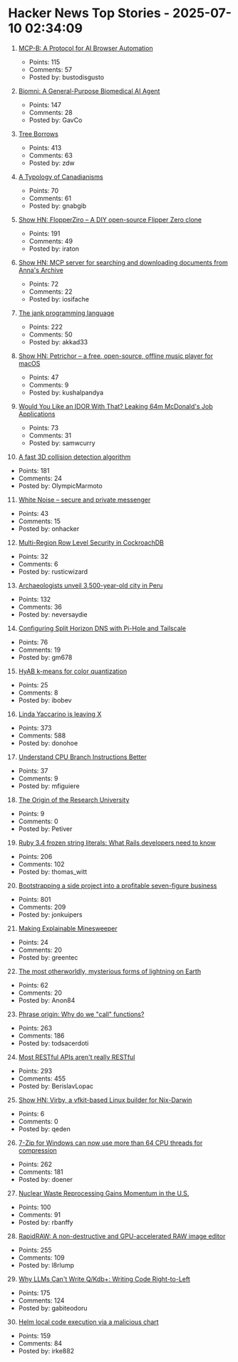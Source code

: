 # Hacker News Top Stories - 2025-07-10 02:34:09

1. [MCP-B: A Protocol for AI Browser Automation](https://mcp-b.ai/)
   - Points: 115
   - Comments: 57
   - Posted by: bustodisgusto

2. [Biomni: A General-Purpose Biomedical AI Agent](https://github.com/snap-stanford/Biomni)
   - Points: 147
   - Comments: 28
   - Posted by: GavCo

3. [Tree Borrows](https://plf.inf.ethz.ch/research/pldi25-tree-borrows.html)
   - Points: 413
   - Comments: 63
   - Posted by: zdw

4. [A Typology of Canadianisms](https://dchp.arts.ubc.ca/how-to-use)
   - Points: 70
   - Comments: 61
   - Posted by: gnabgib

5. [Show HN: FlopperZiro – A DIY open-source Flipper Zero clone](https://github.com/lraton/FlopperZiro)
   - Points: 191
   - Comments: 49
   - Posted by: iraton

6. [Show HN: MCP server for searching and downloading documents from Anna's Archive](https://github.com/iosifache/annas-mcp)
   - Points: 72
   - Comments: 22
   - Posted by: iosifache

7. [The jank programming language](https://jank-lang.org/)
   - Points: 222
   - Comments: 50
   - Posted by: akkad33

8. [Show HN: Petrichor – a free, open-source, offline music player for macOS](https://github.com/kushalpandya/Petrichor)
   - Points: 47
   - Comments: 9
   - Posted by: kushalpandya

9. [Would You Like an IDOR With That? Leaking 64m McDonald's Job Applications](https://ian.sh/mcdonalds)
   - Points: 73
   - Comments: 31
   - Posted by: samwcurry

10. [A fast 3D collision detection algorithm](https://cairno.substack.com/p/improvements-to-the-separating-axis)
   - Points: 181
   - Comments: 24
   - Posted by: OlympicMarmoto

11. [White Noise – secure and private messenger](https://www.whitenoise.chat/)
   - Points: 43
   - Comments: 15
   - Posted by: onhacker

12. [Multi-Region Row Level Security in CockroachDB](https://www.cockroachlabs.com/blog/fine-grained-access-control-row-level-security/)
   - Points: 32
   - Comments: 6
   - Posted by: rusticwizard

13. [Archaeologists unveil 3,500-year-old city in Peru](https://www.bbc.co.uk/news/articles/c07dmx38kyeo)
   - Points: 132
   - Comments: 36
   - Posted by: neversaydie

14. [Configuring Split Horizon DNS with Pi-Hole and Tailscale](https://www.bentasker.co.uk/posts/blog/general/configuring-pihole-to-serve-different-records-to-different-clients.html)
   - Points: 76
   - Comments: 19
   - Posted by: gm678

15. [HyAB k-means for color quantization](https://30fps.net/pages/hyab-kmeans/)
   - Points: 25
   - Comments: 8
   - Posted by: ibobev

16. [Linda Yaccarino is leaving X](https://www.nytimes.com/2025/07/09/technology/linda-yaccarino-x-steps-down.html)
   - Points: 373
   - Comments: 588
   - Posted by: donohoe

17. [Understand CPU Branch Instructions Better](https://chrisfeilbach.com/2025/07/05/understand-cpu-branch-instructions-better/)
   - Points: 37
   - Comments: 9
   - Posted by: mfiguiere

18. [The Origin of the Research University](https://asteriskmag.com/issues/10/the-origin-of-the-research-university)
   - Points: 9
   - Comments: 0
   - Posted by: Petiver

19. [Ruby 3.4 frozen string literals: What Rails developers need to know](https://www.prateekcodes.dev/ruby-34-frozen-string-literals-rails-upgrade-guide/)
   - Points: 206
   - Comments: 102
   - Posted by: thomas_witt

20. [Bootstrapping a side project into a profitable seven-figure business](https://projectionlab.com/blog/we-reached-1m-arr-with-zero-funding)
   - Points: 801
   - Comments: 209
   - Posted by: jonkuipers

21. [Making Explainable Minesweeper](https://sublevelgames.github.io/blogs/2025-07-06-making-explainable-minesweeper/)
   - Points: 24
   - Comments: 20
   - Posted by: greentec

22. [The most otherworldly, mysterious forms of lightning on Earth](https://www.nationalgeographic.com/science/article/lightning-sprites-transient-luminous-events-thunderstorms)
   - Points: 62
   - Comments: 20
   - Posted by: Anon84

23. [Phrase origin: Why do we "call" functions?](https://quuxplusone.github.io/blog/2025/04/04/etymology-of-call/)
   - Points: 263
   - Comments: 186
   - Posted by: todsacerdoti

24. [Most RESTful APIs aren't really RESTful](https://florian-kraemer.net//software-architecture/2025/07/07/Most-RESTful-APIs-are-not-really-RESTful.html)
   - Points: 293
   - Comments: 455
   - Posted by: BerislavLopac

25. [Show HN: Virby, a vfkit-based Linux builder for Nix-Darwin](https://github.com/quinneden/virby-nix-darwin)
   - Points: 6
   - Comments: 0
   - Posted by: qeden

26. [7-Zip for Windows can now use more than 64 CPU threads for compression](https://www.7-zip.org/history.txt)
   - Points: 262
   - Comments: 181
   - Posted by: doener

27. [Nuclear Waste Reprocessing Gains Momentum in the U.S.](https://spectrum.ieee.org/nuclear-waste-reprocessing-transmutation)
   - Points: 100
   - Comments: 91
   - Posted by: rbanffy

28. [RapidRAW: A non-destructive and GPU-accelerated RAW image editor](https://github.com/CyberTimon/RapidRAW)
   - Points: 255
   - Comments: 109
   - Posted by: l8rlump

29. [Why LLMs Can't Write Q/Kdb+: Writing Code Right-to-Left](https://medium.com/@gabiteodoru/why-llms-cant-write-q-kdb-writing-code-right-to-left-ea6df68af443)
   - Points: 175
   - Comments: 124
   - Posted by: gabiteodoru

30. [Helm local code execution via a malicious chart](https://github.com/helm/helm/security/advisories/GHSA-557j-xg8c-q2mm)
   - Points: 159
   - Comments: 84
   - Posted by: irke882

